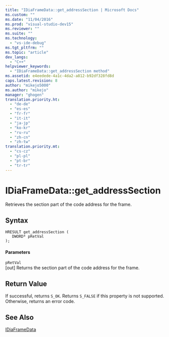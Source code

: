 ```yaml
---
title: "IDiaFrameData::get_addressSection | Microsoft Docs"
ms.custom: ""
ms.date: "11/04/2016"
ms.prod: "visual-studio-dev15"
ms.reviewer: ""
ms.suite: ""
ms.technology: 
  - "vs-ide-debug"
ms.tgt_pltfrm: ""
ms.topic: "article"
dev_langs: 
  - "C++"
helpviewer_keywords: 
  - "IDiaFrameData::get_addressSection method"
ms.assetid: e4eedede-4a1c-4da2-a812-b92df328fd8d
caps.latest.revision: 8
author: "mikejo5000"
ms.author: "mikejo"
manager: "ghogen"
translation.priority.ht: 
  - "de-de"
  - "es-es"
  - "fr-fr"
  - "it-it"
  - "ja-jp"
  - "ko-kr"
  - "ru-ru"
  - "zh-cn"
  - "zh-tw"
translation.priority.mt: 
  - "cs-cz"
  - "pl-pl"
  - "pt-br"
  - "tr-tr"
---
```

# IDiaFrameData::get_addressSection
Retrieves the section part of the code address for the frame.  
  
## Syntax  
  
```cpp#  
HRESULT get_addressSection (   
   DWORD* pRetVal  
);  
```  
  
#### Parameters  
 `pRetVal`  
 [out] Returns the section part of the code address for the frame.  
  
## Return Value  
 If successful, returns `S_OK`. Returns `S_FALSE` if this property is not supported. Otherwise, returns an error code.  
  
## See Also  
 [IDiaFrameData](../../debugger/debug-interface-access/idiaframedata.md)